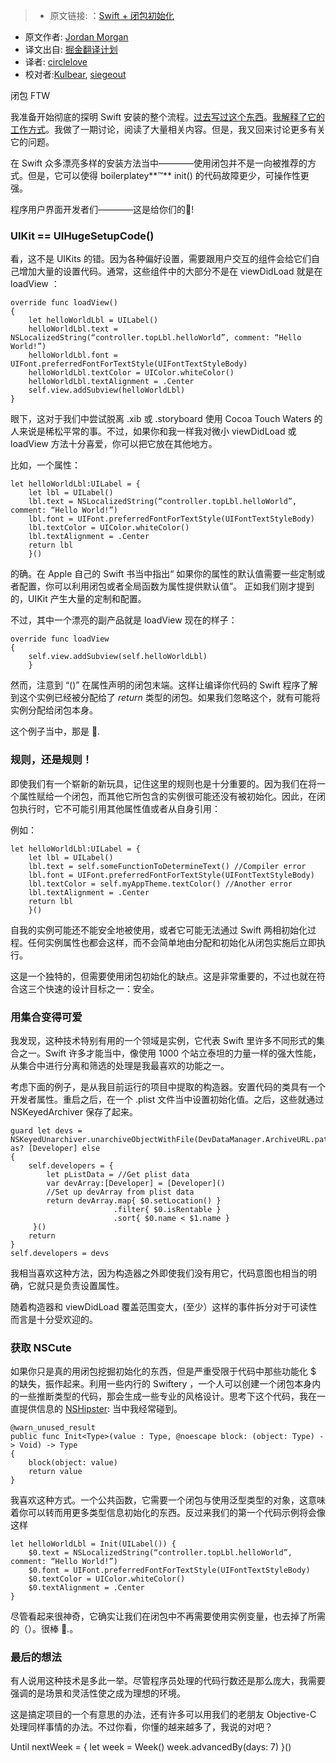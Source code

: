> * 原文链接: ：[Swift + 闭包初始化](https://medium.com/the-traveled-ios-developers-guide/swift-initialization-with-closures-5ea177f65a5#.dt9an4mzn)
* 原文作者: [Jordan Morgan](https://medium.com/@JordanMorgan10)
* 译文出自: [掘金翻译计划](https://github.com/xitu/gold-miner)
* 译者: [circlelove](https://github.com/circlelove)
* 校对者:[Kulbear](https://github.com/Kulbear), [siegeout](https://github.com/siegeout)


闭包 FTW


我准备开始彻底的探明 Swift 安装的整个流程。[过去写过这个东西](https://medium.com/the-traveled-ios-developers-guide/they-say-it-s-all-about-how-you-finish-d0203c7fbe8a#.w30umpm7t)。[我解释了它的工作方式](https://medium.com/the-traveled-ios-developers-guide/on-definitive-initialization-54284ef5c96f#.mdqytwjfr)。我做了一期讨论，阅读了大量相关内容。但是，我又回来讨论更多有关它的问题。

在 Swift 众多漂亮多样的安装方法当中————使用闭包并不是一向被推荐的方式。但是，它可以使得 boilerplatey**™** init() 的代码故障更少，可操作性更强。

程序用户界面开发者们————这是给你们的🍻!

### UIKit == UIHugeSetupCode()

看，这不是 UIKits 的错。因为各种偏好设置，需要跟用户交互的组件会给它们自己增加大量的设置代码。通常，这些组件中的大部分不是在 viewDidLoad 就是在 loadView ：
```
override func loadView()
{
    let helloWorldLbl = UILabel()
    helloWorldLbl.text = NSLocalizedString(“controller.topLbl.helloWorld”, comment: “Hello World!”)
    helloWorldLbl.font =   UIFont.preferredFontForTextStyle(UIFontTextStyleBody)
    helloWorldLbl.textColor = UIColor.whiteColor()
    helloWorldLbl.textAlignment = .Center
    self.view.addSubview(helloWorldLbl)
}
```

眼下，这对于我们中尝试脱离 .xib 或 .storyboard 使用 Cocoa Touch Waters 的人来说是稀松平常的事。不过，如果你和我一样我对微小 viewDidLoad 或  loadView 方法十分喜爱，你可以把它放在其他地方。

比如，一个属性：

```
let helloWorldLbl:UILabel = {
    let lbl = UILabel()
    lbl.text = NSLocalizedString(“controller.topLbl.helloWorld”, comment: “Hello World!”)
    lbl.font = UIFont.preferredFontForTextStyle(UIFontTextStyleBody)
    lbl.textColor = UIColor.whiteColor()
    lbl.textAlignment = .Center
    return lbl
    }()
```

的确。在 Apple 自己的 Swift 书当中指出“ 如果你的属性的默认值需要一些定制或者配置，你可以利用闭包或者全局函数为属性提供默认值”。 正如我们刚才提到的，UIKit 产生大量的定制和配置。

不过，其中一个漂亮的副产品就是 loadView 现在的样子：
```
override func loadView
{
    self.view.addSubview(self.helloWorldLbl)
    }
```

然而，注意到 “()”  在属性声明的闭包末端。这样让编译你代码的 Swift 程序了解到这个实例已经被分配给了  _return_  类型的闭包。如果我们忽略这个，就有可能将实例分配给闭包本身。

这个例子当中，那是 🙅.

### 规则，还是规则！

即使我们有一个崭新的新玩具，记住这里的规则也是十分重要的。因为我们在将一个属性赋给一个闭包，而其他它所包含的实例很可能还没有被初始化。因此，在闭包执行时，它不可能引用其他属性值或者从自身引用：

例如：

```
let helloWorldLbl:UILabel = {
    let lbl = UILabel()
    lbl.text = self.someFunctionToDetermineText() //Compiler error
    lbl.font = UIFont.preferredFontForTextStyle(UIFontTextStyleBody)
    lbl.textColor = self.myAppTheme.textColor() //Another error
    lbl.textAlignment = .Center
    return lbl
    }()
```

自我的实例可能还不能安全地被使用，或者它可能无法通过 Swift 两相初始化过程。任何实例属性也都会这样，而不会简单地由分配和初始化从闭包实施后立即执行。

这是一个独特的，但需要使用闭包初始化的缺点。这是非常重要的，不过也就在符合这三个快速的设计目标之一：安全。

### 用集合变得可爱

我发现，这种技术特别有用的一个领域是实例，它代表 Swift 里许多不同形式的集合之一。Swift 许多才能当中，像使用 1000 个站立泰坦的力量一样的强大性能，从集合中进行分离和筛选的处理是我最喜欢的功能之一。

考虑下面的例子，是从我目前运行的项目中提取的构造器。安置代码的类具有一个开发者属性。重启之后，在一个 .plist  文件当中设置初始化值。之后，这些就通过 NSKeyedArchiver 保存了起来。

```
guard let devs = NSKeyedUnarchiver.unarchiveObjectWithFile(DevDataManager.ArchiveURL.path!) as? [Developer] else
{
    self.developers = {
        let pListData = //Get plist data
        var devArray:[Developer] = [Developer]()
        //Set up devArray from plist data
        return devArray.map{ $0.setLocation() }
                       .filter{ $0.isRentable }
                       .sort{ $0.name < $1.name }
     }()
    return
}
self.developers = devs
```

我相当喜欢这种方法，因为构造器之外即使我们没有用它，代码意图也相当的明确，它就只是负责设置属性。

随着构造器和 viewDidLoad 覆盖范围变大，(至少）这样的事件拆分对于可读性而言是十分受欢迎的。

### 获取  NSCute 


如果你只是真的用闭包挖掘初始化的东西，但是严重受限于代码中那些功能化  $ 的缺失，振作起来。利用一些内行的 Swiftery ，一个人可以创建一个闭包本身内的一些推断类型的代码，那会生成一些专业的风格设计。思考下这个代码，我在一直提供信息的 [NSHipster](http://nshipster.com/new-years-2016/): 当中我经常碰到。

```
@warn_unused_result
public func Init<Type>(value : Type, @noescape block: (object: Type) -> Void) -> Type
{
    block(object: value)
    return value
}

```


我喜欢这种方式。一个公共函数，它需要一个闭包与使用泛型类型的对象，这意味着你可以转而用更多类型信息初始化的东西。反过来我们的第一个代码示例将会像这样

```
let helloWorldLbl = Init(UILabel()) {
    $0.text = NSLocalizedString(“controller.topLbl.helloWorld”, comment: “Hello World!”)
    $0.font = UIFont.preferredFontForTextStyle(UIFontTextStyleBody)
    $0.textColor = UIColor.whiteColor()
    $0.textAlignment = .Center
}
```

尽管看起来很神奇，它确实让我们在闭包中不再需要使用实例变量，也去掉了所需的（）。很棒 👏.。

### 最后的想法

有人说用这种技术是多此一举。尽管程序员处理的代码行数还是那么庞大，我需要强调的是场景和灵活性使之成为理想的环境。

这是搞定项目的一个有意思的办法，还有许多可以用我们的老朋友 Objective-C 处理同样事情的办法。不过你看，你懂的越来越多了，我说的对吧？

Until nextWeek = { let week = Week() week.advancedBy(days: 7) }()
